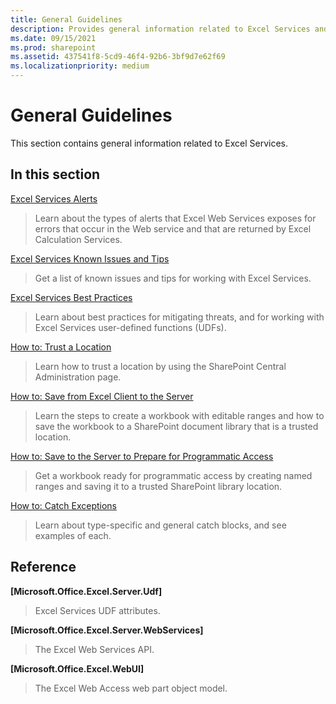```yaml
---
title: General Guidelines
description: Provides general information related to Excel Services and provides links to articles and tutorials about Excel Services.
ms.date: 09/15/2021
ms.prod: sharepoint
ms.assetid: 437541f8-5cd9-46f4-92b6-3bf9d7e62f69
ms.localizationpriority: medium
---
```



# General Guidelines

This section contains general information related to Excel Services.
  
    
    


## In this section


 [Excel Services Alerts](excel-services-alerts.md)
  
    
    
> Learn about the types of alerts that Excel Web Services exposes for errors that occur in the Web service and that are returned by Excel Calculation Services.
    
  
 [Excel Services Known Issues and Tips](excel-services-known-issues-and-tips.md)
  
    
    
> Get a list of known issues and tips for working with Excel Services.
    
  
 [Excel Services Best Practices](excel-services-best-practices.md)
  
    
    
> Learn about best practices for mitigating threats, and for working with Excel Services user-defined functions (UDFs).
    
  
 [How to: Trust a Location](how-to-trust-a-location.md)
  
    
    
> Learn how to trust a location by using the SharePoint Central Administration page.
    
  
 [How to: Save from Excel Client to the Server](how-to-save-from-excel-client-to-the-server.md)
  
    
    
> Learn the steps to create a workbook with editable ranges and how to save the workbook to a SharePoint document library that is a trusted location.
    
  
 [How to: Save to the Server to Prepare for Programmatic Access](how-to-save-to-the-server-to-prepare-for-programmatic-access.md)
  
    
    
> Get a workbook ready for programmatic access by creating named ranges and saving it to a trusted SharePoint library location.
    
  
 [How to: Catch Exceptions](how-to-catch-exceptions.md)
  
    
    
> Learn about type-specific and general catch blocks, and see examples of each.
    
  

## Reference


 **[Microsoft.Office.Excel.Server.Udf]**
  
    
    
> Excel Services UDF attributes.
    
  
 **[Microsoft.Office.Excel.Server.WebServices]**
  
    
    
> The Excel Web Services API.
    
  
 **[Microsoft.Office.Excel.WebUI]**
  
    
    
> The Excel Web Access web part object model.
    
  

